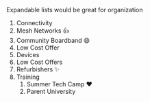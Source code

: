 Expandable lists would be great for organization
1. Connectivity
  1. Mesh Networks :+1:
  2. Community Boardband :smile:
  3. Low Cost Offer
2. Devices
  1. Low Cost Offers
  2. Refurbishers :sparkles:
3. Training
   1. Summer Tech Camp :heart:
   2. Parent University
